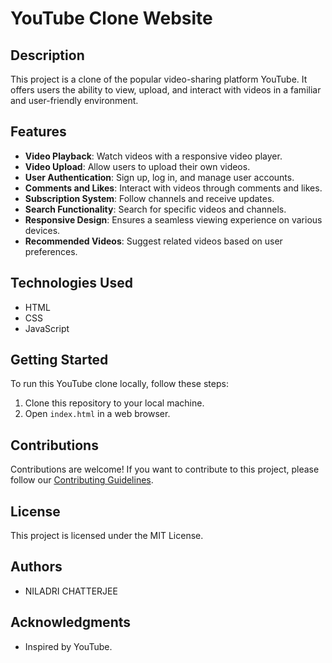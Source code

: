 # YouTube Clone Website

## Description

This project is a clone of the popular video-sharing platform YouTube. It offers users the ability to view, upload, and interact with videos in a familiar and user-friendly environment.

## Features

- **Video Playback**: Watch videos with a responsive video player.
- **Video Upload**: Allow users to upload their own videos.
- **User Authentication**: Sign up, log in, and manage user accounts.
- **Comments and Likes**: Interact with videos through comments and likes.
- **Subscription System**: Follow channels and receive updates.
- **Search Functionality**: Search for specific videos and channels.
- **Responsive Design**: Ensures a seamless viewing experience on various devices.
- **Recommended Videos**: Suggest related videos based on user preferences.

## Technologies Used

- HTML
- CSS
- JavaScript

## Getting Started

To run this YouTube clone locally, follow these steps:

1. Clone this repository to your local machine.
2. Open `index.html` in a web browser.

## Contributions

Contributions are welcome! If you want to contribute to this project, please follow our [Contributing Guidelines](CONTRIBUTING.md).

## License

This project is licensed under the MIT License.

## Authors

- NILADRI CHATTERJEE

## Acknowledgments

- Inspired by YouTube.
